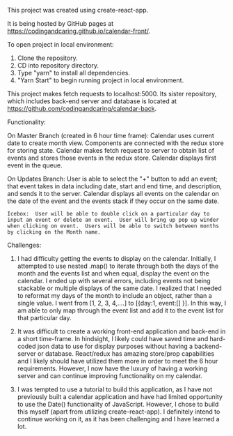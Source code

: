 This project was created using create-react-app.

It is being hosted by GitHub pages at https://codingandcaring.github.io/calendar-front/.

To open project in local environment:
  1. Clone the repository.
  2. CD into repository directory.
  3.  Type "yarn" to install all dependencies.
  4.  "Yarn Start" to begin running project in local environment.
  
 This project makes fetch requests to localhost:5000.  Its sister repository, which includes back-end server and database is located at https://github.com/codingandcaring/calendar-back.
 
Functionality:
 
 On Master Branch (created in 6 hour time frame): 
  Calendar uses current date to create month view.  Components are connected with the redux store for storing state.  Calendar makes fetch request to server to obtain list of events and stores those events in the redux store.  Calendar displays first event in the queue.  
  
  On Updates Branch:
    User is able to select the "+" button to add an event; that event takes in data including date, start and end time, and description, and sends it to the server.  Calendar displays all events on the calendar on the date of the event and the events stack if they occur on the same date. 
    
    Icebox:  User will be able to double click on a particular day to input an event or delete an event.  User will bring up pop up winder when clicking on event.  Users will be able to switch between months by clicking on the Month name. 
    

Challenges:  
  
  1.  I had difficulty getting the events to display on the calendar.  Initially, I attempted to use nested .map() to iterate through both the days of the month and the events list and when equal, display the event on the calendar.  I ended up with several errors, including events not being stackable or multiple displays of the same date.  I realized that I needed to reformat my days of the month to include an object, rather than a single value.  I went from [1, 2, 3, 4,....] to [{day:1, event:[] }].  In this way, I am able to only map through the event list and add it to the event list for that particular day.  
  
 2.  It was difficult to create a working front-end application and back-end in a short time-frame.  In hindsight, I likely could have saved time and hard-coded json data to use for display purposes without having a backend-server or database. React/redux has amazing store/prop capabilities and I likely should have utilized them more in order to meet the 6 hour requirements.  However, I now have the luxury of having a working server and can continue improving functionality on my calendar.
 
 3.  I was tempted to use a tutorial to build this application, as I have not previously built a calendar application and have had limited opportunity to use the Date() functionality of JavaScript.  However, I chose to build this myself (apart from utilizing create-react-app).  I definitely intend to continue working on it, as it has been challenging and I have learned a lot. 
 
 
